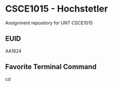 # CSCE1015 - Hochstetler
Assignment repository for UNT CSCE1015
## EUID
AA1824
## Favorite Terminal Command
cd
